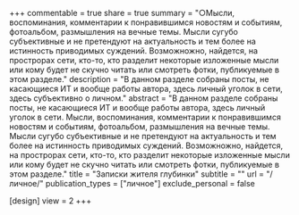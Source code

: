 +++
commentable = true
share = true
summary = "○Мысли, воспоминания, комментарии к понравившимся новостям и событиям, фотоальбом, размышления на вечные темы. Мысли сугубо субъективные и не претендуют на актуальность и тем более на истинность приводимых суждений. Возможножно, найдется, на прострорах сети, кто-то, кто разделит некоторые изложенные мысли или кому будет не скучно читать или смотреть фотки, публикуемые в этом разделе."
description = "В данном разделе собраны посты, не касающиеся ИТ и вообще работы автора, здесь личный уголок в сети, здесь субъективно о личном."
abstract = "В данном разделе собраны посты, не касающиеся ИТ и вообще работы автора, здесь личный уголок в сети. Мысли, воспоминания, комментарии к понравившимся новостям и событиям, фотоальбом, размышления на вечные темы. Мысли сугубо субъективные и не претендуют на актуальность и тем более на истинность приводимых суждений. Возможножно, найдется, на прострорах сети, кто-то, кто разделит некоторые изложенные мысли или кому будет не скучно читать или смотреть фотки, публикуемые в этом разделе."
title = "Записки жителя глубинки"
subtitle = ""
url = "/личное/"
publication_types = ["личное"]
exclude_personal = false

[design]
  view = 2
+++

<!-- В данном разделе собраны посты, не касающиеся ИТ и вообще работы автора, здесь личный уголок в сети. -->

